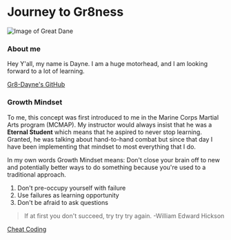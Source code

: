 # Journey to Gr8ness

![Image of Great Dane](https://i.pinimg.com/originals/8b/42/c3/8b42c3c79331afa0b4fdf41628067029.jpg)

### About me

Hey Y'all, my name is Dayne. I am a huge motorhead, and I am looking forward to a lot of learning.

[Gr8-Dayne's GitHub](https://github.com/Gr8-Dayne)

### **Growth Mindset**

To me, this concept was first introduced to me in the Marine Corps Martial Arts program (MCMAP). My instructor would always insist that he was a **Eternal Student** which means that he aspired to never stop learning. Granted, he was talking about hand-to-hand combat but since that day I have been implementing that mindset to most everything that I do. 

In my own words Growth Mindset means: Don't close your brain off to new and potentially better ways to do something because you're used to a traditional approach.

1. Don't pre-occupy yourself with failure
2. Use failures as learning opportunity
3. Don't be afraid to ask questions

>If at first you don't succeed, try try try again.
-William Edward Hickson



[Cheat Coding](https://gr8-dayne.github.io/Gr8-Dayne.github.io-CodingCheats-/)
